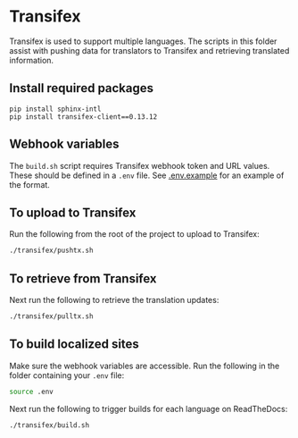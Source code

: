 # Transifex

Transifex is used to support multiple languages. The scripts in this folder
assist with pushing data for translators to Transifex and retrieving translated
information.

## Install required packages

``` shell
pip install sphinx-intl
pip install transifex-client==0.13.12
```

## Webhook variables

The `build.sh` script requires Transifex webhook token and URL values. These
should be defined in a `.env` file. See [.env.example](.env.example) for an
example of the format.

## To upload to Transifex

Run the following from the root of the project to upload to Transifex:

``` bash
./transifex/pushtx.sh
```

## To retrieve from Transifex

Next run the following to retrieve the translation updates:

``` bash
./transifex/pulltx.sh
```

## To build localized sites

Make sure the webhook variables are accessible. Run the following in the folder
containing your `.env` file:

``` bash
source .env
```

Next run the following to trigger builds for each language on ReadTheDocs:

``` bash
./transifex/build.sh
```
